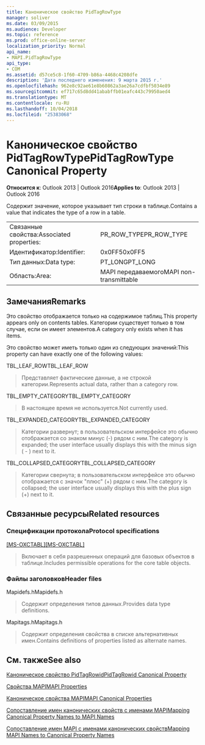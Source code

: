 ```yaml
---
title: Каноническое свойство PidTagRowType
manager: soliver
ms.date: 03/09/2015
ms.audience: Developer
ms.topic: reference
ms.prod: office-online-server
localization_priority: Normal
api_name:
- MAPI.PidTagRowType
api_type:
- COM
ms.assetid: d57ce5c8-1f60-4709-b86a-4468c4208dfe
description: 'Дата последнего изменения: 9 марта 2015 г.'
ms.openlocfilehash: 962e8c92ae61e8b60862a3ae26a7cdfbf5034e89
ms.sourcegitcommit: ef717c65d8dd41ababffb01eafc443c79950aed4
ms.translationtype: MT
ms.contentlocale: ru-RU
ms.lasthandoff: 10/04/2018
ms.locfileid: "25383068"
---
```

# <a name="pidtagrowtype-canonical-property"></a><span data-ttu-id="cd264-103">Каноническое свойство PidTagRowType</span><span class="sxs-lookup"><span data-stu-id="cd264-103">PidTagRowType Canonical Property</span></span>

  
  
<span data-ttu-id="cd264-104">**Относится к**: Outlook 2013 | Outlook 2016</span><span class="sxs-lookup"><span data-stu-id="cd264-104">**Applies to**: Outlook 2013 | Outlook 2016</span></span> 
  
<span data-ttu-id="cd264-105">Содержит значение, которое указывает тип строки в таблице.</span><span class="sxs-lookup"><span data-stu-id="cd264-105">Contains a value that indicates the type of a row in a table.</span></span>
  
|||
|:-----|:-----|
|<span data-ttu-id="cd264-106">Связанные свойства:</span><span class="sxs-lookup"><span data-stu-id="cd264-106">Associated properties:</span></span>  <br/> |<span data-ttu-id="cd264-107">PR_ROW_TYPE</span><span class="sxs-lookup"><span data-stu-id="cd264-107">PR_ROW_TYPE</span></span>  <br/> |
|<span data-ttu-id="cd264-108">Идентификатор:</span><span class="sxs-lookup"><span data-stu-id="cd264-108">Identifier:</span></span>  <br/> |<span data-ttu-id="cd264-109">0x0FF5</span><span class="sxs-lookup"><span data-stu-id="cd264-109">0x0FF5</span></span>  <br/> |
|<span data-ttu-id="cd264-110">Тип данных:</span><span class="sxs-lookup"><span data-stu-id="cd264-110">Data type:</span></span>  <br/> |<span data-ttu-id="cd264-111">PT_LONG</span><span class="sxs-lookup"><span data-stu-id="cd264-111">PT_LONG</span></span>  <br/> |
|<span data-ttu-id="cd264-112">Область:</span><span class="sxs-lookup"><span data-stu-id="cd264-112">Area:</span></span>  <br/> |<span data-ttu-id="cd264-113">MAPI передаваемого</span><span class="sxs-lookup"><span data-stu-id="cd264-113">MAPI non-transmittable</span></span>  <br/> |
   
## <a name="remarks"></a><span data-ttu-id="cd264-114">Замечания</span><span class="sxs-lookup"><span data-stu-id="cd264-114">Remarks</span></span>

<span data-ttu-id="cd264-115">Это свойство отображается только на содержимое таблиц.</span><span class="sxs-lookup"><span data-stu-id="cd264-115">This property appears only on contents tables.</span></span> <span data-ttu-id="cd264-116">Категории существует только в том случае, если он имеет элементов.</span><span class="sxs-lookup"><span data-stu-id="cd264-116">A category only exists when it has items.</span></span>
  
<span data-ttu-id="cd264-117">Это свойство может иметь только один из следующих значений:</span><span class="sxs-lookup"><span data-stu-id="cd264-117">This property can have exactly one of the following values:</span></span>
  
<span data-ttu-id="cd264-118">TBL_LEAF_ROW</span><span class="sxs-lookup"><span data-stu-id="cd264-118">TBL_LEAF_ROW</span></span> 
  
> <span data-ttu-id="cd264-119">Представляет фактические данные, а не строкой категории.</span><span class="sxs-lookup"><span data-stu-id="cd264-119">Represents actual data, rather than a category row.</span></span>
    
<span data-ttu-id="cd264-120">TBL_EMPTY_CATEGORY</span><span class="sxs-lookup"><span data-stu-id="cd264-120">TBL_EMPTY_CATEGORY</span></span> 
  
> <span data-ttu-id="cd264-121">В настоящее время не используется.</span><span class="sxs-lookup"><span data-stu-id="cd264-121">Not currently used.</span></span>
    
<span data-ttu-id="cd264-122">TBL_EXPANDED_CATEGORY</span><span class="sxs-lookup"><span data-stu-id="cd264-122">TBL_EXPANDED_CATEGORY</span></span> 
  
> <span data-ttu-id="cd264-123">Категории развернут; в пользовательском интерфейсе это обычно отображается со знаком минус (-) рядом с ним.</span><span class="sxs-lookup"><span data-stu-id="cd264-123">The category is expanded; the user interface usually displays this with the minus sign ( - ) next to it.</span></span>
    
<span data-ttu-id="cd264-124">TBL_COLLAPSED_CATEGORY</span><span class="sxs-lookup"><span data-stu-id="cd264-124">TBL_COLLAPSED_CATEGORY</span></span> 
  
> <span data-ttu-id="cd264-125">Категории свернута; в пользовательском интерфейсе это обычно отображается с значок "плюс" (+) рядом с ним.</span><span class="sxs-lookup"><span data-stu-id="cd264-125">The category is collapsed; the user interface usually displays this with the plus sign (+) next to it.</span></span>
    
## <a name="related-resources"></a><span data-ttu-id="cd264-126">Связанные ресурсы</span><span class="sxs-lookup"><span data-stu-id="cd264-126">Related resources</span></span>

### <a name="protocol-specifications"></a><span data-ttu-id="cd264-127">Спецификации протокола</span><span class="sxs-lookup"><span data-stu-id="cd264-127">Protocol specifications</span></span>

<span data-ttu-id="cd264-128">[[MS-OXCTABL]](https://msdn.microsoft.com/library/d33612dc-36a8-4623-8a26-c156cf8aae4b%28Office.15%29.aspx)</span><span class="sxs-lookup"><span data-stu-id="cd264-128">[[MS-OXCTABL]](https://msdn.microsoft.com/library/d33612dc-36a8-4623-8a26-c156cf8aae4b%28Office.15%29.aspx)</span></span>
  
> <span data-ttu-id="cd264-129">Включает в себя разрешенных операций для базовых объектов в таблице.</span><span class="sxs-lookup"><span data-stu-id="cd264-129">Includes permissible operations for the core table objects.</span></span>
    
### <a name="header-files"></a><span data-ttu-id="cd264-130">Файлы заголовков</span><span class="sxs-lookup"><span data-stu-id="cd264-130">Header files</span></span>

<span data-ttu-id="cd264-131">Mapidefs.h</span><span class="sxs-lookup"><span data-stu-id="cd264-131">Mapidefs.h</span></span>
  
> <span data-ttu-id="cd264-132">Содержит определения типов данных.</span><span class="sxs-lookup"><span data-stu-id="cd264-132">Provides data type definitions.</span></span>
    
<span data-ttu-id="cd264-133">Mapitags.h</span><span class="sxs-lookup"><span data-stu-id="cd264-133">Mapitags.h</span></span>
  
> <span data-ttu-id="cd264-134">Содержит определения свойства в списке альтернативных имен.</span><span class="sxs-lookup"><span data-stu-id="cd264-134">Contains definitions of properties listed as alternate names.</span></span>
    
## <a name="see-also"></a><span data-ttu-id="cd264-135">См. также</span><span class="sxs-lookup"><span data-stu-id="cd264-135">See also</span></span>



[<span data-ttu-id="cd264-136">Каноническое свойство PidTagRowid</span><span class="sxs-lookup"><span data-stu-id="cd264-136">PidTagRowid Canonical Property</span></span>](pidtagrowid-canonical-property.md)


[<span data-ttu-id="cd264-137">Свойства MAPI</span><span class="sxs-lookup"><span data-stu-id="cd264-137">MAPI Properties</span></span>](mapi-properties.md)
  
[<span data-ttu-id="cd264-138">Каноническое свойства MAPI</span><span class="sxs-lookup"><span data-stu-id="cd264-138">MAPI Canonical Properties</span></span>](mapi-canonical-properties.md)
  
[<span data-ttu-id="cd264-139">Сопоставление имен канонических свойств с именами MAPI</span><span class="sxs-lookup"><span data-stu-id="cd264-139">Mapping Canonical Property Names to MAPI Names</span></span>](mapping-canonical-property-names-to-mapi-names.md)
  
[<span data-ttu-id="cd264-140">Сопоставление имен MAPI с именами канонических свойств</span><span class="sxs-lookup"><span data-stu-id="cd264-140">Mapping MAPI Names to Canonical Property Names</span></span>](mapping-mapi-names-to-canonical-property-names.md)


